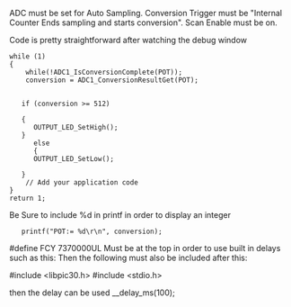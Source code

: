 ADC must be set for Auto Sampling. Conversion Trigger must be "Internal Counter Ends sampling and starts conversion". Scan Enable must be on.

Code is pretty straightforward after watching the debug window

    while (1)
    {       
        while(!ADC1_IsConversionComplete(POT));
        conversion = ADC1_ConversionResultGet(POT);        

        
       if (conversion >= 512)
       
       {
          OUTPUT_LED_SetHigh();
       }  
          else
          {      
          OUTPUT_LED_SetLow();    
           
       }
        // Add your application code
    }
    return 1; 

Be Sure to include %d in printf in order to display an integer


       printf("POT:= %d\r\n", conversion);
       
#define FCY 7370000UL Must be at the top in order to use built in delays such as this:
Then the following must also be included after this:

#include <libpic30.h>
#include <stdio.h>

then the delay can be used
            __delay_ms(100);
